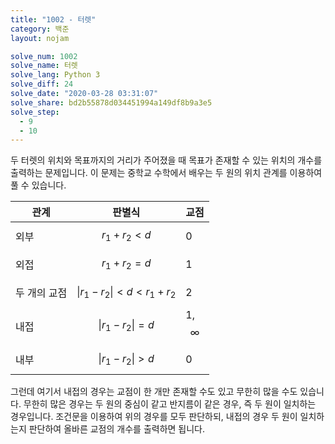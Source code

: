 ```yaml
---
title: "1002 - 터렛"
category: 백준
layout: nojam

solve_num: 1002
solve_name: 터렛
solve_lang: Python 3
solve_diff: 24
solve_date: "2020-03-28 03:31:07"
solve_share: bd2b55878d034451994a149df8b9a3e5
solve_step:
  - 9
  - 10
---
```


두 터렛의 위치와 목표까지의 거리가 주어졌을 때 목표가 존재할 수 있는 위치의 개수를 출력하는 문제입니다. 이 문제는 중학교 수학에서 배우는 두 원의 위치 관계를 이용하여 풀 수 있습니다.

| 관계         | 판별식                          | 교점          |
| ------------ | ------------------------------- | ------------- |
| 외부         | $$r_1+r_2\lt d$$                | 0             |
| 외접         | $$r_1+r_2=d$$                   | 1             |
| 두 개의 교점 | $$\|r_1-r_2\|\lt d\lt r_1+r_2$$ | 2             |
| 내접         | $$\|r_1-r_2\|=d$$               | 1, $$\infty$$ |
| 내부         | $$\|r_1-r_2\|\gt d$$            | 0             |

그런데 여기서 내접의 경우는 교점이 한 개만 존재할 수도 있고 무한히 많을 수도 있습니다. 무한히 많은 경우는 두 원의 중심이 같고 반지름이 같은 경우, 즉 두 원이 일치하는 경우입니다. 조건문을 이용하여 위의 경우를 모두 판단하되, 내접의 경우 두 원이 일치하는지 판단하여 올바른 교점의 개수를 출력하면 됩니다.
